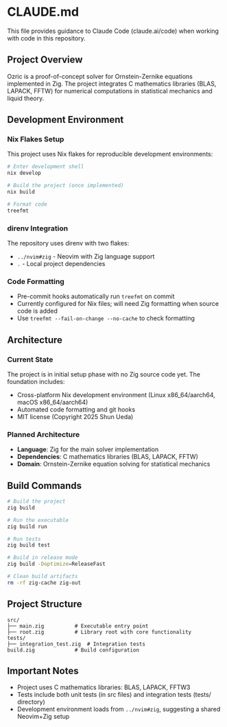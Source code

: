 # CLAUDE.md

This file provides guidance to Claude Code (claude.ai/code) when working with code in this repository.

## Project Overview

Ozric is a proof-of-concept solver for Ornstein-Zernike equations implemented in Zig. The project integrates C mathematics libraries (BLAS, LAPACK, FFTW) for numerical computations in statistical mechanics and liquid theory.

## Development Environment

### Nix Flakes Setup
This project uses Nix flakes for reproducible development environments:

```bash
# Enter development shell
nix develop

# Build the project (once implemented)
nix build

# Format code
treefmt
```

### direnv Integration
The repository uses direnv with two flakes:
- `../nvim#zig` - Neovim with Zig language support
- `.` - Local project dependencies

### Code Formatting
- Pre-commit hooks automatically run `treefmt` on commit
- Currently configured for Nix files; will need Zig formatting when source code is added
- Use `treefmt --fail-on-change --no-cache` to check formatting

## Architecture

### Current State
The project is in initial setup phase with no Zig source code yet. The foundation includes:
- Cross-platform Nix development environment (Linux x86_64/aarch64, macOS x86_64/aarch64)
- Automated code formatting and git hooks
- MIT license (Copyright 2025 Shun Ueda)

### Planned Architecture
- **Language**: Zig for the main solver implementation
- **Dependencies**: C mathematics libraries (BLAS, LAPACK, FFTW)
- **Domain**: Ornstein-Zernike equation solving for statistical mechanics

## Build Commands

```bash
# Build the project
zig build

# Run the executable
zig build run

# Run tests
zig build test

# Build in release mode
zig build -Doptimize=ReleaseFast

# Clean build artifacts
rm -rf zig-cache zig-out
```

## Project Structure

```
src/
├── main.zig          # Executable entry point
├── root.zig          # Library root with core functionality
tests/
├── integration_test.zig  # Integration tests
build.zig             # Build configuration
```

## Important Notes

- Project uses C mathematics libraries: BLAS, LAPACK, FFTW3
- Tests include both unit tests (in src files) and integration tests (tests/ directory)
- Development environment loads from `../nvim#zig`, suggesting a shared Neovim+Zig setup